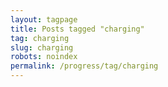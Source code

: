 ```yaml
---
layout: tagpage
title: Posts tagged "charging"
tag: charging
slug: charging
robots: noindex
permalink: /progress/tag/charging
---
```

